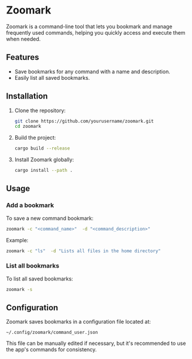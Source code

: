 # Zoomark

Zoomark is a command-line tool that lets you bookmark and manage frequently used commands, helping you quickly access and execute them when needed.

## Features

- Save bookmarks for any command with a name and description.
- Easily list all saved bookmarks.

## Installation

1. Clone the repository:

   ```bash
   git clone https://github.com/yourusername/zoomark.git
   cd zoomark
   ```

2. Build the project:

   ```bash
   cargo build --release
   ```

3. Install Zoomark globally:

   ```bash
   cargo install --path .
   ```

## Usage

### Add a bookmark

To save a new command bookmark:

```bash
zoomark -c "<command_name>"  -d "<command_description>" 
```

Example:

```bash
zoomark -c "ls"  -d "Lists all files in the home directory" 
```

### List all bookmarks

To list all saved bookmarks:

```bash
zoomark -s
```


## Configuration

Zoomark saves bookmarks in a configuration file located at:

`~/.config/zoomark/command_user.json`

This file can be manually edited if necessary, but it's recommended to use the app's commands for consistency.
